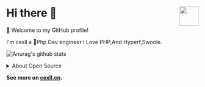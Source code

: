 # Hi there 👋 <img src="https://cdn.jsdelivr.net/gh/sy-records/staticfile@master/images/202007/huaji.gif" align="right" height="50" />


🎉 Welcome to my GitHub profile!

I'm cexll  a 🐳Php Dev engineer I Love PHP,And Hyperf,Swoole.


![Anurag's github stats](https://github-readme-stats.vercel.app/api?username=cexll&show_icons=true&icon_color=805AD5&text_color=718096&bg_color=ffffff&hide_title=true)

<details>
<summary>About Open Source </summary>

 ## My main projects: 

- [Webhook-Swoole](https://github.com/cexll/swoole-webhook) - Using WebHooks to automatically pull code.
- [Hyperf-Tcc](https://github.com/YogCloud/hyperf-tcc) - 基于Hyperf的TCC分布式事务.
- [TuChong-Spider](https://github.com/cexll/tuchong_Spider) - 图虫网爬虫.
  
## 🏆 Github Profile Trophy

![](https://github-profile-trophy.vercel.app/?username=cexll&theme=flat&column=8)

## Most Used Languages

![](https://github-readme-stats.vercel.app/api/top-langs/?username=cexll&layout=compact&show_icons=true&theme=flat&hide_title=true)

</details>


**See more on [cexll.cn](https://cexll.cn).**
